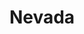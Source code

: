 ---
title: Nevada
slug: nevada
updated-on: '2024-05-30T13:52:36.906Z'
created-on: '2024-05-30T13:37:21.697Z'
published-on: '2024-05-30T13:54:32.469Z'
f_city-state:
- cms/city/boulder-city-nv.md
- cms/city/reno-nv.md
- cms/city/henderson-nv.md
- cms/city/carson-city-nv.md
- cms/city/north-las-vegas-nv.md
- cms/city/sparks-nv.md
- cms/city/laughlin-nv.md
- cms/city/crystal-bay-nv.md
- cms/city/elko-nv.md
- cms/city/stateline-nv.md
- cms/city/gardnerville-nv.md
- cms/city/ely-nv.md
- cms/city/winnemucca-nv.md
- cms/city/minden-nv.md
- cms/city/lovelock-nv.md
- cms/city/fernley-nv.md
- cms/city/sun-valley-nv.md
- cms/city/battle-mountain-nv.md
- cms/city/dayton-nv.md
- cms/city/nellis-afb-nv.md
- cms/city/mesquite-nv.md
- cms/city/yerington-nv.md
- cms/city/fallon-nv.md
f_locations:
- cms/payday-loans/.md
layout: '[state].html'
tags: state
---